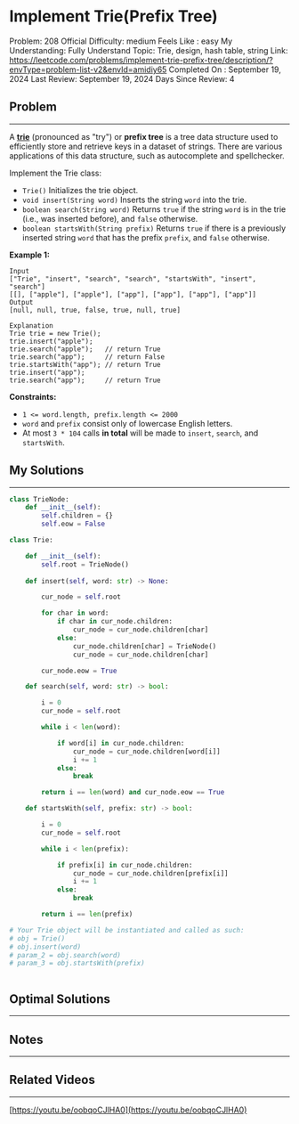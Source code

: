 # Implement Trie(Prefix Tree)

Problem: 208
Official Difficulty: medium
Feels Like : easy
My Understanding: Fully Understand
Topic: Trie, design, hash table, string
Link: https://leetcode.com/problems/implement-trie-prefix-tree/description/?envType=problem-list-v2&envId=amidiy65
Completed On : September 19, 2024
Last Review: September 19, 2024
Days Since Review: 4

## Problem

---

A [**trie**](https://en.wikipedia.org/wiki/Trie) (pronounced as "try") or **prefix tree**
 is a tree data structure used to efficiently store and retrieve keys in
 a dataset of strings. There are various applications of this data 
structure, such as autocomplete and spellchecker.

Implement the Trie class:

- `Trie()` Initializes the trie object.
- `void insert(String word)` Inserts the string `word` into the trie.
- `boolean search(String word)` Returns `true` if the string `word` is in the trie (i.e., was inserted before), and `false` otherwise.
- `boolean startsWith(String prefix)` Returns `true` if there is a previously inserted string `word` that has the prefix `prefix`, and `false` otherwise.

**Example 1:**

```
Input
["Trie", "insert", "search", "search", "startsWith", "insert", "search"]
[[], ["apple"], ["apple"], ["app"], ["app"], ["app"], ["app"]]
Output
[null, null, true, false, true, null, true]

Explanation
Trie trie = new Trie();
trie.insert("apple");
trie.search("apple");   // return True
trie.search("app");     // return False
trie.startsWith("app"); // return True
trie.insert("app");
trie.search("app");     // return True

```

**Constraints:**

- `1 <= word.length, prefix.length <= 2000`
- `word` and `prefix` consist only of lowercase English letters.
- At most `3 * 104` calls **in total** will be made to `insert`, `search`, and `startsWith`.

## My Solutions

---

```python
class TrieNode:
    def __init__(self):
        self.children = {}
        self.eow = False

class Trie:

    def __init__(self):
        self.root = TrieNode()
        
    def insert(self, word: str) -> None:

        cur_node = self.root

        for char in word:
            if char in cur_node.children:
                cur_node = cur_node.children[char]
            else:
                cur_node.children[char] = TrieNode()
                cur_node = cur_node.children[char]

        cur_node.eow = True        

    def search(self, word: str) -> bool:

        i = 0
        cur_node = self.root

        while i < len(word):

            if word[i] in cur_node.children:
                cur_node = cur_node.children[word[i]]
                i += 1
            else:
                break

        return i == len(word) and cur_node.eow == True

    def startsWith(self, prefix: str) -> bool:

        i = 0
        cur_node = self.root

        while i < len(prefix):

            if prefix[i] in cur_node.children:
                cur_node = cur_node.children[prefix[i]]
                i += 1
            else:
                break

        return i == len(prefix)

# Your Trie object will be instantiated and called as such:
# obj = Trie()
# obj.insert(word)
# param_2 = obj.search(word)
# param_3 = obj.startsWith(prefix)
```

```python

```

## Optimal Solutions

---

## Notes

---

 

## Related Videos

---

[https://youtu.be/oobqoCJlHA0](https://youtu.be/oobqoCJlHA0)